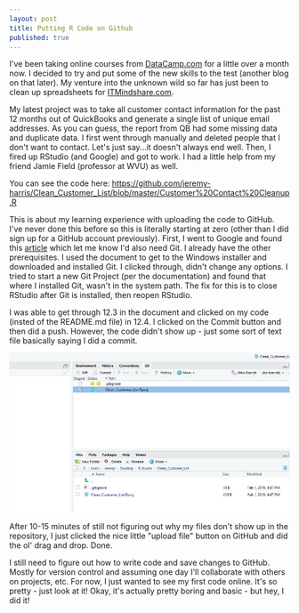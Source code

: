 ```yaml
---
layout: post
title: Putting R Code on Github
published: true
---
```

I've been taking online courses from <a href="http://www.datacamp.com" target="_blank">DataCamp.com</a> for a little over a month now. I decided to try and put some of the new skills to the test (another blog on that later). My venture into the unknown wild so far has just been to clean up spreadsheets for <a href="http://www.itmindshare.com" target="_blank">ITMindshare.com</a>. 

My latest project was to take all customer contact information for the past 12 months out of QuickBooks and generate a single list of unique email addresses. As you can guess, the report from QB had some missing data and duplicate data. I first went through manually and deleted people that I don't want to contact. Let's just say...it doesn't always end well. Then, I fired up RStudio (and Google) and got to work. I had a little help from my friend Jamie Field (professor at WVU) as well. 

You can see the code here: https://github.com/jeremy-harris/Clean_Customer_List/blob/master/Customer%20Contact%20Cleanup.R

This is about my learning experience with uploading the code to GitHub. I've never done this before so this is literally starting at zero (other than I did sign up for a GitHub account previously). First, I went to Google and found this <a href="https://happygitwithr.com/rstudio-git-github.html" target="_blank">article</a> which let me know I'd also need Git. I already have the other prerequisites. I used the document to get to the Windows installer and downloaded and installed Git. I clicked through, didn't change any options. I tried to start a new Git Project (per the documentation) and found that where I installed Git, wasn't in the system path. The fix for this is to close RStudio after Git is installed, then reopen RStudio. 

I was able to get through 12.3 in the document and clicked on my code (insted of the README.md file) in 12.4. I clicked on the Commit button and then did a push. However, the code didn't show up - just some sort of text file basically saying I did a commit. 
![alt text](https://github.com/jeremy-harris/Clean_Customer_List/blob/master/Git_Pic.JPG)

After 10-15 minutes of still not figuring out why my files don't show up in the repository, I just clicked the nice little "upload file" button on GitHub and did the ol' drag and drop. Done.

I still need to figure out how to write code and save changes to GitHub. Mostly for version control and assuming one day I'll collaborate with others on projects, etc. For now, I just wanted to see my first code online. It's so pretty - just look at it! Okay, it's actually pretty boring and basic - but hey, I did it!

